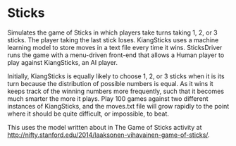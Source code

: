 # Sticks
Simulates the game of Sticks in which players take turns taking 1, 2, or 3 sticks. The player taking the last stick loses. KiangSticks uses a machine learning model to store moves in a text file every time it wins. SticksDriver runs the game with a menu-driven front-end that allows a Human player to play against KiangSticks, an AI player.

Initially, KiangSticks is equally likely to choose 1, 2, or 3 sticks when it is its turn because the distribution of possible numbers is equal. As it wins it keeps track of the winning numbers more frequently, such that it becomes much smarter the more it plays. Play 100 games against two different instances of KiangSticks, and the moves.txt file will grow rapidly to the point where it should be quite difficult, or impossible, to beat.

This uses the model written about in The Game of Sticks activity at <http://nifty.stanford.edu/2014/laaksonen-vihavainen-game-of-sticks/>.
